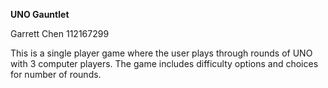 **UNO Gauntlet**

Garrett Chen
112167299

This is a single player game where the user plays through rounds of UNO with 3 computer players. The game includes difficulty options and choices for number of rounds.

